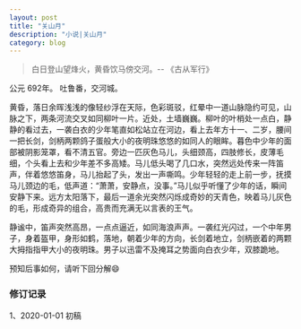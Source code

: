 ```yaml
---
layout: post
title: "关山月"
description: "小说|关山月"
category: blog
---
```




> 白日登山望烽火，黄昏饮马傍交河。-- 《古从军行》



公元 692年。 吐鲁番，交河城。



黄昏，落日余晖浅浅的像轻纱浮在天际，色彩斑驳，红晕中一道山脉隐约可见，山脉之下，两条河流交叉如同柳叶一片。近处，土墙巍巍。柳叶的叶梢处一点白，静静的看过去，一袭白衣的少年笔直如松站立在河边，看上去年方十一、二岁，腰间一把长剑，剑柄两颗鸽子蛋般大小的夜明珠悠悠的如同人的眼眸。暮色中少年的面部被阴影笼罩，看不清五官。旁边一匹灰色马儿，头细颈高，四肢修长，皮薄毛细，个头看上去和少年差不多高矮。马儿低头喝了几口水，突然远处传来一阵笛声，伴着悠悠笛身，马儿抬起了头，发出一声嘶鸣。少年轻轻的走上前一步，抚摸马儿颈边的毛，低声道：“萧萧，安静点，没事。”马儿似乎听懂了少年的话，瞬间安静下来。远方太阳落下，最后一道余光突然闪烁成奇妙的天青色，映着马儿灰色的毛，形成奇异的组合，高贵而充满无以言表的王气。



静谧中，笛声突然高昂，一点点逼近，如同海浪声声。一袭红光闪过，一个中年男子，身着盔甲，身形如鹤，落地，朝着少年的方向，长剑着地立，剑柄嵌着的两颗大拇指指甲大小的夜明珠。男子以迅雷不及掩耳之势面向白衣少年，双膝跪地。



预知后事如何，请听下回分解😄

### 修订记录

1、2020-01-01 初稿
